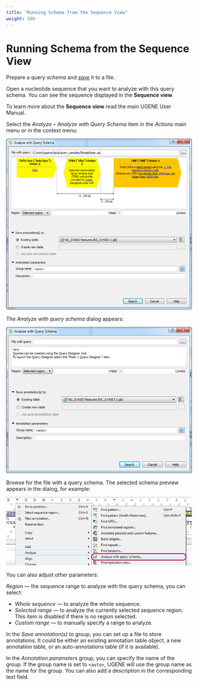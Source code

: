 ```yaml
---
title: "Running Schema from the Sequence View"
weight: 500
---
```


# Running Schema from the Sequence View

Prepare a query _schema_ and [_save_](manipulating-schema/saving-schema) it to a file.

Open a nucleotide sequence that you want to analyze with this query schema. You can see the sequence displayed in the **Sequence view**.

To learn more about the **Sequence view** read the main UGENE User Manual.

Select the _Analyze ‣ Analyze with Query Schema_ item in the _Actions_ main menu or in the context menu:

![](/images/65930656/65930657.png)

The _Analyze with query schema_ dialog appears:

![](/images/65930656/65930658.png)

Browse for the file with a query schema. The selected schema preview appears in the dialog, for example:

![](/images/65930656/65930659.png)

You can also adjust other parameters:

_Region_ — the sequence range to analyze with the query schema, you can select:

* _Whole sequence_ — to analyze the whole sequence.
* _Selected range_ — to analyze the currently selected sequence region. This item is disabled if there is no region selected.
* _Custom range_ — to manually specify a range to analyze.

In the _Save annotation(s) to_ group, you can set up a file to store annotations. It could be either an existing annotation table object, a new annotation table, or an auto-annotations table (if it is available).

In the _Annotation parameters_ group, you can specify the name of the group. If the group name is set to `<auto>`, UGENE will use the group name as the name for the group. You can also add a description in the corresponding text field.
